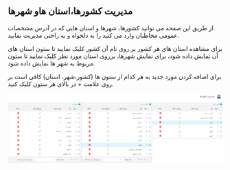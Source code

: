 ﻿## مدیریت کشورها،استان هاو شهرها

از طریق این صفحه می توانید کشورها، شهرها و استان هایی که در آدرس مشخصات عمومی مخاطبان وارد می کنید را به دلخواه و به راحتی مدیریت نمایید.

برای مشاهده استان های هر کشور بر روی نام آن کشور کلیک نمایید تا ستون استان های آن نمایش داده  شود، برای نمایش شهرها، برروی استان مورد نظر کلیک نمایید تا ستون مربوط به شهر ها نمایش داده شود.

برای اضافه کردن مورد جدید به هر کدام از ستون ها (کشور،شهر، استان) کافی است بر روی علامت + در بالای هر ستون کلیک کنید.

![](CitesManagement.png)

